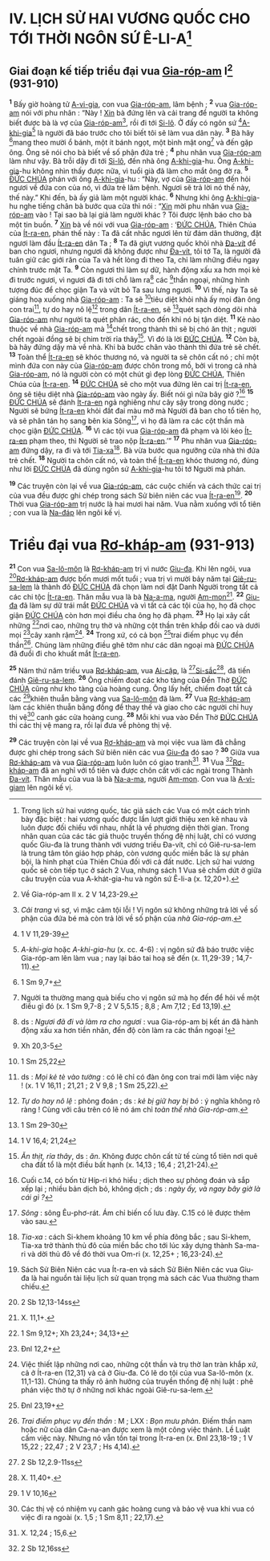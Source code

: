 # IV. LỊCH SỬ HAI VƯƠNG QUỐC CHO TỚI THỜI NGÔN SỨ Ê-LI-A[^1-4eabfbab-09c5-4679-9707-1a826a3400e8]

## Giai đoạn kế tiếp triều đại vua [Gia-róp-am]() I[^2-4eabfbab-09c5-4679-9707-1a826a3400e8] (931-910)

<sup><b>1</b></sup> Bấy giờ hoàng tử [A-vi-gia](), con vua [Gia-róp-am](), lâm bệnh ; <sup><b>2</b></sup> vua [Gia-róp-am]() nói với phu nhân : “Này ! [Xin]() bà đứng lên và cải trang để người ta không biết được bà là vợ của [Gia-róp-am]()[^3-4eabfbab-09c5-4679-9707-1a826a3400e8], rồi đi tới [Si-lô](). Ở đấy có ngôn sứ [^1@-4eabfbab-09c5-4679-9707-1a826a3400e8][A-khi-gia]()[^4-4eabfbab-09c5-4679-9707-1a826a3400e8] là người đã báo trước cho tôi biết tôi sẽ làm vua dân này. <sup><b>3</b></sup> Bà hãy [^2@-4eabfbab-09c5-4679-9707-1a826a3400e8]mang theo mười ổ bánh, một ít bánh ngọt, một bình mật ong[^5-4eabfbab-09c5-4679-9707-1a826a3400e8] và đến gặp ông. Ông sẽ nói cho bà biết về số phận đứa trẻ ; <sup><b>4</b></sup> phu nhân vua [Gia-róp-am]() làm như vậy. Bà trỗi dậy đi tới [Si-lô](), đến nhà ông [A-khi-gia]()-hu. Ông [A-khi-gia]()-hu không nhìn thấy được nữa, vì tuổi già đã làm cho mắt ông đờ ra. <sup><b>5</b></sup> [ĐỨC CHÚA]() phán với ông [A-khi-gia]()-hu : “Này, vợ của [Gia-róp-am]() đến hỏi ngươi về đứa con của nó, vì đứa trẻ lâm bệnh. Ngươi sẽ trả lời nó thế này, thế này.” Khi đến, bà ấy giả làm một người khác. <sup><b>6</b></sup> Nhưng khi ông [A-khi-gia]()-hu nghe tiếng chân bà bước qua cửa thì nói : “[Xin]() mời phu nhân vua [Gia-róp-am]() vào ! Tại sao bà lại giả làm người khác ? Tôi được lệnh báo cho bà một tin buồn. <sup><b>7</b></sup> [Xin]() bà về nói với vua [Gia-róp-am]() : ‘[ĐỨC CHÚA](), Thiên Chúa của [Ít-ra-en](), phán thế này : Ta đã cất nhắc ngươi lên từ đám dân thường, đặt ngươi làm đầu [Ít-ra-en]() dân Ta ; <sup><b>8</b></sup> Ta đã giựt vương quốc khỏi nhà [Đa-vít]() để ban cho ngươi, nhưng ngươi đã không được như [Đa-vít](), tôi tớ Ta, là người đã tuân giữ các giới răn của Ta và hết lòng đi theo Ta, chỉ làm những điều ngay chính trước mặt Ta. <sup><b>9</b></sup> Còn ngươi thì làm sự dữ, hành động xấu xa hơn mọi kẻ đi trước ngươi, vì ngươi đã đi tới chỗ làm ra[^6-4eabfbab-09c5-4679-9707-1a826a3400e8] các [^3@-4eabfbab-09c5-4679-9707-1a826a3400e8]thần ngoại, những hình tượng đúc để chọc giận Ta và vứt bỏ Ta sau lưng ngươi. <sup><b>10</b></sup> Vì thế, này Ta sẽ giáng hoạ xuống nhà [Gia-róp-am]() : Ta sẽ [^4@-4eabfbab-09c5-4679-9707-1a826a3400e8]tiêu diệt khỏi nhà ấy mọi đàn ông con trai[^7-4eabfbab-09c5-4679-9707-1a826a3400e8], tự do hay nô lệ[^8-4eabfbab-09c5-4679-9707-1a826a3400e8] trong dân [Ít-ra-en](), sẽ [^5@-4eabfbab-09c5-4679-9707-1a826a3400e8]quét sạch dòng dõi nhà [Gia-róp-am]() như người ta quét phân rác, cho đến khi nó bị tận diệt. <sup><b>11</b></sup> Kẻ nào thuộc về nhà [Gia-róp-am]() mà [^6@-4eabfbab-09c5-4679-9707-1a826a3400e8]chết trong thành thì sẽ bị chó ăn thịt ; người chết ngoài đồng sẽ bị chim trời rỉa thây[^9-4eabfbab-09c5-4679-9707-1a826a3400e8]. Vì đó là lời [ĐỨC CHÚA](). <sup><b>12</b></sup> Còn bà, bà hãy đứng dậy mà về nhà. Khi bà bước chân vào thành thì đứa trẻ sẽ chết. <sup><b>13</b></sup> Toàn thể [Ít-ra-en]() sẽ khóc thương nó, và người ta sẽ chôn cất nó ; chỉ một mình đứa con này của [Gia-róp-am]() được chôn trong mồ, bởi vì trong cả nhà [Gia-róp-am](), nó là người còn có một chút gì đẹp lòng [ĐỨC CHÚA](), Thiên Chúa của [Ít-ra-en](). <sup><b>14</b></sup> [ĐỨC CHÚA]() sẽ cho một vua đứng lên cai trị [Ít-ra-en](), ông sẽ tiêu diệt nhà [Gia-róp-am]() vào ngày ấy. Biết nói gì nữa bây giờ ?[^10-4eabfbab-09c5-4679-9707-1a826a3400e8] <sup><b>15</b></sup> [ĐỨC CHÚA]() sẽ đánh [Ít-ra-en]() ngả nghiêng như cây sậy trong dòng nước ; Người sẽ bứng [Ít-ra-en]() khỏi đất đai màu mỡ mà Người đã ban cho tổ tiên họ, và sẽ phân tán họ sang bên kia Sông[^11-4eabfbab-09c5-4679-9707-1a826a3400e8], vì họ đã làm ra các cột thần mà chọc giận [ĐỨC CHÚA](). <sup><b>16</b></sup> Vì các tội vua [Gia-róp-am]() đã phạm và lôi kéo [Ít-ra-en]() phạm theo, thì Người sẽ trao nộp [Ít-ra-en]().’” <sup><b>17</b></sup> Phu nhân vua [Gia-róp-am]() đứng dậy, ra đi và tới [Tia-xa]()[^12-4eabfbab-09c5-4679-9707-1a826a3400e8]. Bà vừa bước qua ngưỡng cửa nhà thì đứa trẻ chết. <sup><b>18</b></sup> Người ta chôn cất nó, và toàn thể [Ít-ra-en]() khóc thương nó, đúng như lời [ĐỨC CHÚA]() đã dùng ngôn sứ [A-khi-gia]()-hu tôi tớ Người mà phán.

<sup><b>19</b></sup> Các truyện còn lại về vua [Gia-róp-am](), các cuộc chiến và cách thức cai trị của vua đều được ghi chép trong sách Sử biên niên các vua [Ít-ra-en]()[^13-4eabfbab-09c5-4679-9707-1a826a3400e8]. <sup><b>20</b></sup> Thời vua [Gia-róp-am]() trị nước là hai mươi hai năm. Vua nằm xuống với tổ tiên ; con vua là [Na-đáp]() lên ngôi kế vị.

# Triều đại vua [Rơ-kháp-am]() (931-913)

<sup><b>21</b></sup> Con vua [Sa-lô-môn]() là [Rơ-kháp-am]() trị vì nước [Giu-đa](). Khi lên ngôi, vua [^7@-4eabfbab-09c5-4679-9707-1a826a3400e8][Rơ-kháp-am]() được bốn mươi mốt tuổi ; vua trị vì mười bảy năm tại [Giê-ru-sa-lem]() là thành đô [ĐỨC CHÚA]() đã chọn làm nơi đặt Danh Người trong tất cả các chi tộc [Ít-ra-en](). Thân mẫu vua là bà [Na-a-ma](), người [Am-mon]()[^14-4eabfbab-09c5-4679-9707-1a826a3400e8]. <sup><b>22</b></sup> [Giu-đa]() đã làm sự dữ trái mắt [ĐỨC CHÚA]() và vì tất cả các tội của họ, họ đã chọc giận [ĐỨC CHÚA]() còn hơn mọi điều cha ông họ đã phạm. <sup><b>23</b></sup> Họ lại xây cất những [^8@-4eabfbab-09c5-4679-9707-1a826a3400e8]nơi cao, những trụ thờ và những cột thần trên khắp đồi cao và dưới mọi [^9@-4eabfbab-09c5-4679-9707-1a826a3400e8]cây xanh rậm[^15-4eabfbab-09c5-4679-9707-1a826a3400e8]. <sup><b>24</b></sup> Trong xứ, có cả bọn [^10@-4eabfbab-09c5-4679-9707-1a826a3400e8]trai điếm phục vụ đền thần[^16-4eabfbab-09c5-4679-9707-1a826a3400e8]. Chúng làm những điều ghê tởm như các dân ngoại mà [ĐỨC CHÚA]() đã đuổi đi cho khuất mắt [Ít-ra-en]().

<sup><b>25</b></sup> Năm thứ năm triều vua [Rơ-kháp-am](), vua [Ai-cập](), là [^11@-4eabfbab-09c5-4679-9707-1a826a3400e8][Si-sắc]()[^17-4eabfbab-09c5-4679-9707-1a826a3400e8], đã tiến đánh [Giê-ru-sa-lem](). <sup><b>26</b></sup> Ông chiếm đoạt các kho tàng của Đền Thờ [ĐỨC CHÚA]() cũng như kho tàng của hoàng cung. Ông lấy hết, chiếm đoạt tất cả các [^12@-4eabfbab-09c5-4679-9707-1a826a3400e8]khiên thuẫn bằng vàng vua [Sa-lô-môn]() đã làm. <sup><b>27</b></sup> Vua [Rơ-kháp-am]() làm các khiên thuẫn bằng đồng để thay thế và giao cho các người chỉ huy thị vệ[^18-4eabfbab-09c5-4679-9707-1a826a3400e8] canh gác cửa hoàng cung. <sup><b>28</b></sup> Mỗi khi vua vào Đền Thờ [ĐỨC CHÚA]() thì các thị vệ mang ra, rồi lại đưa về phòng thị vệ.

<sup><b>29</b></sup> Các truyện còn lại về vua [Rơ-kháp-am]() và mọi việc vua làm đã chẳng được ghi chép trong sách Sử biên niên các vua [Giu-đa]() đó sao ? <sup><b>30</b></sup> Giữa vua [Rơ-kháp-am]() và vua [Gia-róp-am]() luôn luôn có giao tranh[^19-4eabfbab-09c5-4679-9707-1a826a3400e8]. <sup><b>31</b></sup> Vua [^13@-4eabfbab-09c5-4679-9707-1a826a3400e8][Rơ-kháp-am]() đã an nghỉ với tổ tiên và được chôn cất với các ngài trong Thành [Đa-vít](). Thân mẫu của vua là bà [Na-a-ma](), người [Am-mon](). Con vua là [A-vi-giam]() lên ngôi kế vị.

[^1-4eabfbab-09c5-4679-9707-1a826a3400e8]: Trong lịch sử hai vương quốc, tác giả sách các Vua có một cách trình bày đặc biệt : hai vương quốc được lần lượt giới thiệu xen kẽ nhau và luôn được đối chiếu với nhau, nhất là về phương diện thời gian. Trong nhãn quan của các tác giả thuộc truyền thống đệ nhị luật, chỉ có vương quốc Giu-đa là trung thành với vương triều Đa-vít, chỉ có Giê-ru-sa-lem là trung tâm tôn giáo hợp pháp, còn vương quốc miền bắc là sự phản bội, là hình phạt của Thiên Chúa đối với cả đất nước. Lịch sử hai vương quốc sẽ còn tiếp tục ở sách 2 Vua, nhưng sách 1 Vua sẽ chấm dứt ở giữa câu truyện của vua A-khát-gia-hu và ngôn sứ Ê-li-a (x. 12,20+).

[^2-4eabfbab-09c5-4679-9707-1a826a3400e8]: Về Gia-róp-am II x. 2 V 14,23-29.

[^3-4eabfbab-09c5-4679-9707-1a826a3400e8]: _Cải trang_ vì sợ, vì mặc cảm tội lỗi ! Vị ngôn sứ không những trả lời về số phận của đứa bé mà còn trả lời về số phận của _nhà Gia-róp-am_.

[^4-4eabfbab-09c5-4679-9707-1a826a3400e8]: _A-khi-gia_ hoặc _A-khi-gia-hu_ (x. cc. 4-6) : vị ngôn sứ đã báo trước việc Gia-róp-am lên làm vua ; nay lại báo tai hoạ sẽ đến (x. 11,29-39 ; 14,7-11).

[^5-4eabfbab-09c5-4679-9707-1a826a3400e8]: Người ta thường mang quà biếu cho vị ngôn sứ mà họ đến để hỏi về một điều gì đó (x. 1 Sm 9,7-8 ; 2 V 5,5.15 ; 8,8 ; Am 7,12 ; Ed 13,19).

[^6-4eabfbab-09c5-4679-9707-1a826a3400e8]: ds : _Ngươi đã đi và làm ra cho ngươi_ : vua Gia-róp-am bị kết án đã hành động xấu xa hơn tiền nhân, đến độ còn làm ra các thần ngoại !

[^7-4eabfbab-09c5-4679-9707-1a826a3400e8]: ds : _Mọi kẻ tè vào tường_ : có lẽ chỉ có đàn ông con trai mới làm việc này ! (x. 1 V 16,11 ; 21,21 ; 2 V 9,8 ; 1 Sm 25,22).

[^8-4eabfbab-09c5-4679-9707-1a826a3400e8]: _Tự do hay nô lệ_ : phỏng đoán ; ds : _kẻ bị giữ hay bị bỏ_ : ý nghĩa không rõ ràng ! Cùng với câu trên có lẽ nó ám chỉ _toàn thể nhà Gia-róp-am_.

[^9-4eabfbab-09c5-4679-9707-1a826a3400e8]: _Ăn thịt, rỉa thây_, ds : _ăn_. Không được chôn cất tử tế cùng tổ tiên nơi quê cha đất tổ là một điều bất hạnh (x. 14,13 ; 16,4 ; 21,21-24).

[^10-4eabfbab-09c5-4679-9707-1a826a3400e8]: Cuối c.14, có bốn từ Híp-ri khó hiểu ; dịch theo sự phỏng đoán và sắp xếp lại ; nhiều bản dịch bỏ, không dịch ; ds : _ngày ấy, và ngay bây giờ là cái gì ?_

[^11-4eabfbab-09c5-4679-9707-1a826a3400e8]: _Sông_ : sông Êu-phơ-rát. Ám chỉ biến cố lưu đày. C.15 có lẽ được thêm vào sau.

[^12-4eabfbab-09c5-4679-9707-1a826a3400e8]: _Tia-xa_ : cách Si-khem khoảng 10 km về phía đông bắc ; sau Si-khem, Tia-xa trở thành thủ đô của miền bắc cho tới lúc xây dựng thành Sa-ma-ri và dời thủ đô về đó thời vua Om-ri (x. 12,25+ ; 16,23-24).

[^13-4eabfbab-09c5-4679-9707-1a826a3400e8]: Sách Sử Biên Niên các vua Ít-ra-en và sách Sử Biên Niên các vua Giu-đa là hai nguồn tài liệu lịch sử quan trọng mà sách các Vua thường tham chiếu.

[^14-4eabfbab-09c5-4679-9707-1a826a3400e8]: X. 11,1+.

[^15-4eabfbab-09c5-4679-9707-1a826a3400e8]: Việc thiết lập những nơi cao, những cột thần và trụ thờ lan tràn khắp xứ, cả ở Ít-ra-en (12,31) và cả ở Giu-đa. Có lẽ do tội của vua Sa-lô-môn (x. 11,1-13). Chúng ta thấy rõ ảnh hưởng của truyền thống đệ nhị luật : phê phán việc thờ tự ở những nơi khác ngoài Giê-ru-sa-lem.

[^16-4eabfbab-09c5-4679-9707-1a826a3400e8]: _Trai điếm phục vụ đền thần_ : M ; LXX : _Bọn mưu phản_. Điếm thần nam hoặc nữ của dân Ca-na-an được xem là một công việc thánh. Lề Luật cấm việc này. Nhưng nó vẫn tồn tại trong Ít-ra-en (x. Đnl 23,18-19 ; 1 V 15,22 ; 22,47 ; 2 V 23,7 ; Hs 4,14).

[^17-4eabfbab-09c5-4679-9707-1a826a3400e8]: X. 11,40+.

[^18-4eabfbab-09c5-4679-9707-1a826a3400e8]: Các thị vệ có nhiệm vụ canh gác hoàng cung và bảo vệ vua khi vua có việc đi ra ngoài (x. 1,5 ; 1 Sm 8,11 ; 22,17).

[^19-4eabfbab-09c5-4679-9707-1a826a3400e8]: X. 12,24 ; 15,6.

[^1@-4eabfbab-09c5-4679-9707-1a826a3400e8]: 1 V 11,29-39

[^2@-4eabfbab-09c5-4679-9707-1a826a3400e8]: 1 Sm 9,7+

[^3@-4eabfbab-09c5-4679-9707-1a826a3400e8]: Xh 20,3-5

[^4@-4eabfbab-09c5-4679-9707-1a826a3400e8]: 1 Sm 25,22

[^5@-4eabfbab-09c5-4679-9707-1a826a3400e8]: 1 Sm 29–30

[^6@-4eabfbab-09c5-4679-9707-1a826a3400e8]: 1 V 16,4; 21,24

[^7@-4eabfbab-09c5-4679-9707-1a826a3400e8]: 2 Sb 12,13-14ss

[^8@-4eabfbab-09c5-4679-9707-1a826a3400e8]: 1 Sm 9,12+; Xh 23,24+; 34,13+

[^9@-4eabfbab-09c5-4679-9707-1a826a3400e8]: Đnl 12,2+

[^10@-4eabfbab-09c5-4679-9707-1a826a3400e8]: Đnl 23,19+

[^11@-4eabfbab-09c5-4679-9707-1a826a3400e8]: 2 Sb 12,2.9-11ss

[^12@-4eabfbab-09c5-4679-9707-1a826a3400e8]: 1 V 10,16

[^13@-4eabfbab-09c5-4679-9707-1a826a3400e8]: 2 Sb 12,16ss
